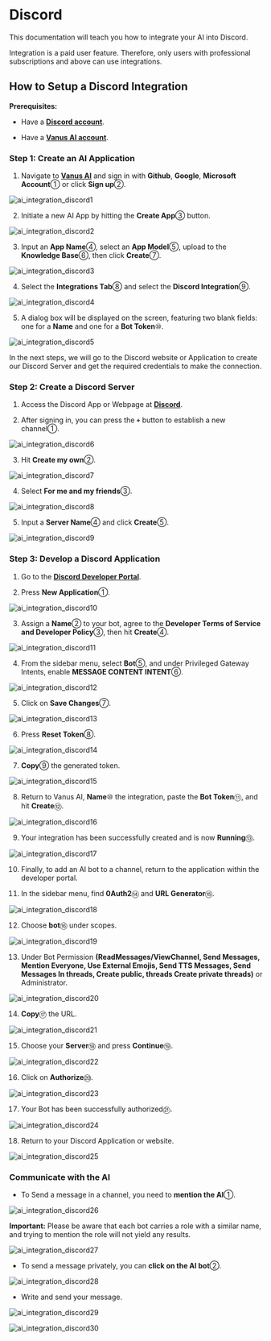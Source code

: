 # Discord

This documentation will teach you how to integrate your AI into Discord.

Integration is a paid user feature. Therefore, only users with professional subscriptions and above can use integrations.

## How to Setup a Discord Integration

**Prerequisites:**

- Have a [**Discord account**](https://discord.com).

- Have a [**Vanus AI account**](https://ai.vanus.ai).

### Step 1: Create an AI Application

1. Navigate to [**Vanus AI**](https://ai.vanus.ai) and sign in with **Github**, **Google**, **Microsoft Account**① or click **Sign up**②.

![ai_integration_discord1](images/ai_integration_discord1.webp)

2. Initiate a new AI App by hitting the **Create App**③ button.

![ai_integration_discord2](images/ai_integration_discord2.webp)

3. Input an **App Name**④, select an **App Model**⑤, upload to the **Knowledge Base**⑥, then click **Create**⑦.

![ai_integration_discord3](images/ai_integration_discord3.webp)

4. Select the **Integrations Tab**⑧ and select the **Discord Integration**⑨.

![ai_integration_discord4](images/ai_integration_discord4.webp)

5. A dialog box will be displayed on the screen, featuring two blank fields: one for a **Name** and one for a **Bot Token**⑩.

![ai_integration_discord5](images/ai_integration_discord5.webp)

In the next steps, we will go to the Discord website or Application to create our Discord Server and get the required credentials to make the connection.

### Step 2: Create a Discord Server

1. Access the Discord App or Webpage at [**Discord**](https://discord.com).

2. After signing in, you can press the **`+`** button to establish a new channel①.

![ai_integration_discord6](images/ai_integration_discord6.webp)

3. Hit **Create my own**②.

![ai_integration_discord7](images/ai_integration_discord7.webp)

4. Select **For me and my friends**③.

![ai_integration_discord8](images/ai_integration_discord8.webp)

5. Input a **Server Name**④ and click **Create**⑤.

![ai_integration_discord9](images/ai_integration_discord9.webp)

### Step 3: Develop a Discord Application

1. Go to the [**Discord Developer Portal**](https://discord.com/developers/applications).

2. Press **New Application**①.

![ai_integration_discord10](images/ai_integration_discord10.webp)

3. Assign a **Name**② to your bot, agree to the **Developer Terms of Service and Developer Policy**③, then hit **Create**④.

![ai_integration_discord11](images/ai_integration_discord11.webp)

4. From the sidebar menu, select **Bot**⑤, and under Privileged Gateway Intents, enable **MESSAGE CONTENT INTENT**⑥.

![ai_integration_discord12](images/ai_integration_discord12.webp)

5. Click on **Save Changes**⑦.

![ai_integration_discord13](images/ai_integration_discord13.webp)

6. Press **Reset Token**⑧.

![ai_integration_discord14](images/ai_integration_discord14.webp)

7. **Copy**⑨ the generated token.

![ai_integration_discord15](images/ai_integration_discord15.webp)

8. Return to Vanus AI, **Name**⑩ the integration, paste the **Bot Token**⑪, and hit **Create**⑫.

![ai_integration_discord16](images/ai_integration_discord16.webp)

9. Your integration has been successfully created and is now **Running**⑬.

![ai_integration_discord17](images/ai_integration_discord17.webp)

10. Finally, to add an AI bot to a channel, return to the application within the developer portal.

11. In the sidebar menu, find **0Auth2**⑭ and **URL Generator**⑮.

![ai_integration_discord18](images/ai_integration_discord18.webp)

12. Choose **bot**⑯ under scopes.

![ai_integration_discord19](images/ai_integration_discord19.webp)

13. Under Bot Permission **(ReadMessages/ViewChannel, Send Messages, Mention Everyone, Use External Emojis, Send TTS Messages, Send Messages In threads, Create public, threads Create private threads)** or Administrator.

![ai_integration_discord20](images/ai_integration_discord20.webp)

14. **Copy**⑰ the URL.

![ai_integration_discord21](images/ai_integration_discord21.webp)

15. Choose your **Server**⑱ and press **Continue**⑲.

![ai_integration_discord22](images/ai_integration_discord22.webp)

16. Click on **Authorize**⑳.

![ai_integration_discord23](images/ai_integration_discord23.webp)

17. Your Bot has been successfully authorized㉑.

![ai_integration_discord24](images/ai_integration_discord24.webp)

18. Return to your Discord Application or website.

![ai_integration_discord25](images/ai_integration_discord25.webp)

### Communicate with the AI

- To Send a message in a channel, you need to **mention the AI**①.

![ai_integration_discord26](images/ai_integration_discord26.webp)

**Important:** Please be aware that each bot carries a role with a similar name, and trying to mention the role will not yield any results.

![ai_integration_discord27](images/ai_integration_discord27.webp)

- To send a message privately, you can **click on the AI bot**②.

![ai_integration_discord28](images/ai_integration_discord28.webp)

- Write and send your message.

![ai_integration_discord29](images/ai_integration_discord29.webp)

![ai_integration_discord30](images/ai_integration_discord30.webp)
